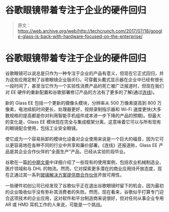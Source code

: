 # 谷歌眼镜带着专注于企业的硬件回归

> 原文：<https://web.archive.org/web/http://techcrunch.com/2017/07/18/google-glass-is-back-with-hardware-focused-on-the-enterprise/>

# 谷歌眼镜带着专注于企业的硬件回归

谷歌眼镜可以说总是只作为一种专注于企业的产品有意义，但现在它正式回归，并为这些应用定制了谷歌眼镜企业版(EE)。可穿戴头戴式显示器在企业中已经有很长一段时间了，甚至当它作为一个实验性消费产品的死亡被广泛报道时，但现在我们对 EE 硬件的重新配置和谷歌部署修订产品的方法有了更多的了解(通过[连线](https://web.archive.org/web/20230319234407/https://www.wired.com/story/google-glass-2-is-here/))。

新的 Glass EE 包括一个更新的摄像头模块，分辨率从 500 万像素提高到 800 万像素，电池续航时间更长，处理器更好，视频录制指示器和 Wi-Fi 速度更快(大多数规格的提高都是你对利用智能手机组件成本进一步下降的产品的预期)。但最大的变化是，Glass EE 模块现在完全与集成框架分离，这意味着它可以与所有现有的眼镜配合使用，包括工业安全眼镜。

使它成为一个容易拆卸的模块化设备对企业使用来说是一个巨大的福音，因为它可以更容易地在各种不同的行业中共享和廉价部署。《连线》还报道称，Glass EE 产品是其企业合作伙伴的“全面生产”产品，已经从实验阶段毕业。

谷歌在一篇[的中期文章](https://web.archive.org/web/20230319234407/https://blog.x.company/a-new-chapter-for-glass-c7875d40bf24)中详细介绍了一些现有的使用案例，包括农业机械制造业、医疗领域和与 DHL 的物流。然而，它对探索更多潜在的商业应用持开放态度，现在正通过其一系列[玻璃解决方案提供商合作伙伴](https://web.archive.org/web/20230319234407/http://www.x.company/glass/partners/)开放可用性。

一些硬件初创公司已经发现了谷歌似乎正在退出谷歌眼镜时留下的机会，因为最初的企业吸收似乎没有弥补其消费者的失败。然而，现在看来，谷歌似乎打算专门迎合这项技术的企业应用，这对软件和平台制造商来说很好，但对任何从事企业专用 AR 或 HMD 耳机工作的人来说，可能是一个挑战。